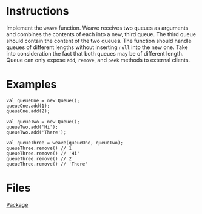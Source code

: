 # Instructions
Implement the `weave` function.  Weave receives two queues as arguments and combines the contents of each into a new, third queue.
The third queue should contain the content of the two queues. The function should handle queues of different lengths without
inserting `null` into the new one. Take into consideration the fact that both queues may be of different length. Queue can only expose
`add`, `remove`, and `peek` methods to external clients.

# Examples
```
val queueOne = new Queue();
queueOne.add(1);
queueOne.add(2);

val queueTwo = new Queue();
queueTwo.add('Hi');
queueTwo.add('There');

val queueThree = weave(queueOne, queueTwo);
queueThree.remove() // 1
queueThree.remove() // 'Hi'
queueThree.remove() // 2
queueThree.remove() // 'There'
```

# Files
[Package](.)
